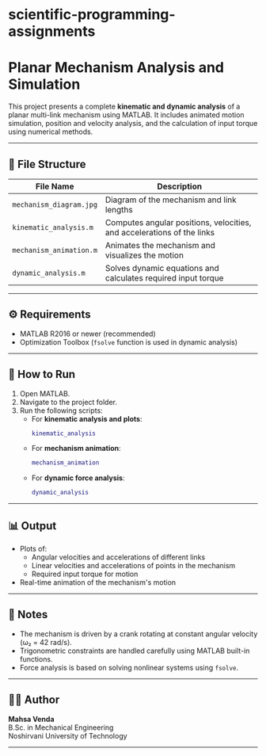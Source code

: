 # scientific-programming-assignments
# Planar Mechanism Analysis and Simulation

This project presents a complete **kinematic and dynamic analysis** of a planar multi-link mechanism using MATLAB. It includes animated motion simulation, position and velocity analysis, and the calculation of input torque using numerical methods.

---

## 📁 File Structure

| File Name              | Description |
|------------------------|-------------|
| `mechanism_diagram.jpg` | Diagram of the mechanism and link lengths |
| `kinematic_analysis.m`  | Computes angular positions, velocities, and accelerations of the links |
| `mechanism_animation.m` | Animates the mechanism and visualizes the motion |
| `dynamic_analysis.m`    | Solves dynamic equations and calculates required input torque |

---

## ⚙️ Requirements

- MATLAB R2016 or newer (recommended)
- Optimization Toolbox (`fsolve` function is used in dynamic analysis)

---

## 🚀 How to Run

1. Open MATLAB.
2. Navigate to the project folder.
3. Run the following scripts:
   - For **kinematic analysis and plots**:
     ```matlab
     kinematic_analysis
     ```
   - For **mechanism animation**:
     ```matlab
     mechanism_animation
     ```
   - For **dynamic force analysis**:
     ```matlab
     dynamic_analysis
     ```

---

## 📊 Output

- Plots of:
  - Angular velocities and accelerations of different links
  - Linear velocities and accelerations of points in the mechanism
  - Required input torque for motion
- Real-time animation of the mechanism's motion

---

## 📌 Notes

- The mechanism is driven by a crank rotating at constant angular velocity (ω₂ = 42 rad/s).
- Trigonometric constraints are handled carefully using MATLAB built-in functions.
- Force analysis is based on solving nonlinear systems using `fsolve`.

---

## 👩‍💻 Author

**Mahsa Venda**  
B.Sc. in Mechanical Engineering  
Noshirvani University of Technology

---

